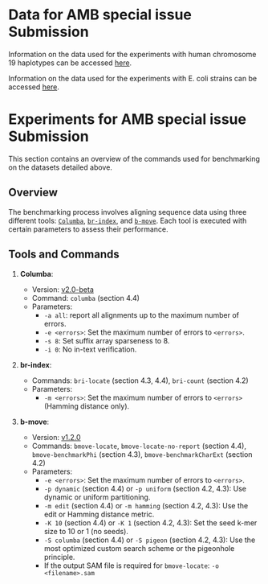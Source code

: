 # Data for AMB special issue Submission

Information on the data used for the experiments with human chromosome 19 haplotypes can be accessed [here](HumanChromosome19/).

Information on the data used for the experiments with E. coli strains can be accessed [here](EColi/).

# Experiments for AMB special issue Submission

This section contains an overview of the commands used for benchmarking on the datasets detailed above.

## Overview

The benchmarking process involves aligning sequence data using three different tools: [`Columba`](https://github.com/biointec/columba), [`br-index`](https://github.com/U-Ar/br-index), and [`b-move`](https://github.com/biointec/b-move). Each tool is executed with certain parameters to assess their performance.

## Tools and Commands

1. **Columba**:
   - Version: [v2.0-beta](https://github.com/biointec/columba/tree/columba-2.0-beta)
   - Command: `columba` (section 4.4)
   - Parameters:
     - `-a all`: report all alignments up to the maximum number of errors.
     - `-e <errors>`: Set the maximum number of errors to `<errors>`.
     - `-s 8`: Set suffix array sparseness to 8.
     - `-i 0`: No in-text verification.

2. **br-index**:
   - Commands: `bri-locate` (section 4.3, 4.4), `bri-count` (section 4.2)
   - Parameters:
     - `-m <errors>`: Set the maximum number of errors to `<errors>` (Hamming distance only).

3. **b-move**:
   - Version: [v1.2.0](https://github.com/biointec/b-move/releases/tag/v1.2.0)
   - Commands: `bmove-locate`, `bmove-locate-no-report` (section 4.4), `bmove-benchmarkPhi` (section 4.3), `bmove-benchmarkCharExt` (section 4.2)
   - Parameters:
     - `-e <errors>`: Set the maximum number of errors to `<errors>`.
     - `-p dynamic` (section 4.4) or `-p uniform` (section 4.2, 4.3): Use dynamic or uniform partitioning.
     - `-m edit` (section 4.4) or `-m hamming` (section 4.2, 4.3): Use the edit or Hamming distance metric.
     - `-K 10` (section 4.4) or `-K 1` (section 4.2, 4.3): Set the seed k-mer size to 10 or 1 (no seeds).
     - `-S columba` (section 4.4) or `-S pigeon` (section 4.2, 4.3): Use the most optimized custom search scheme or the pigeonhole principle.
     - If the output SAM file is required for `bmove-locate`: `-o <filename>.sam`

